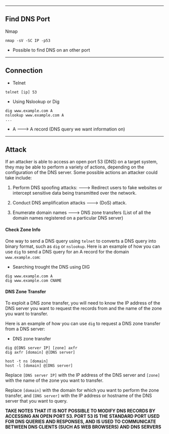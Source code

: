 --- ---

<h2>Find DNS Port</h2>

Nmap
```
nmap -sV -SC IP -p53
```

- Possible to find DNS on an other port

---

<h2>Connection</h2>

- Telnet
```Terminal
telnet [ip] 53
```

- Using Nslookup or Dig
```Terminal
dig www.example.com A
nslookup www.example.com A
...
```

- A ---> A record (DNS query we want information on)

--- 

<h2>Attack</h2>

If an attacker is able to access an open port 53 (DNS) on a target system, they may be able to perform a variety of actions, depending on the configuration of the DNS server. Some possible actions an attacker could take include:

1.  Perform DNS spoofing attacks:           ---> Redirect users to fake websites or intercept sensitive data being transmitted over the network.
    
2.  Conduct DNS amplification attacks     ---> (DoS) attack.
    
3.  Enumerate domain names                    ---> DNS zone transfers (List of all the domain names registered on a particular DNS server)

<h4>Check Zone Info</h4>

One way to send a DNS query using `telnet` to converts a DNS query into binary format, such as `dig` or `nslookup`. Here is an example of how you can use `dig` to send a DNS query for an A record for the domain `www.example.com`:

- Searching trought the DNS using DIG
```
dig www.example.com A
dig www.example.com CNAME
```

<h4>DNS Zone Transfer</h4>

To exploit a DNS zone transfer, you will need to know the IP address of the DNS server you want to request the records from and the name of the zone you want to transfer.

Here is an example of how you can use `dig` to request a DNS zone transfer from a DNS server:

- DNS zone transfer
```
dig @[DNS server IP] [zone] axfr
dig axfr [domain] @[DNS server]

host -t ns [domain]
host -l [domain] @[DNS server]
```

Replace `[DNS server IP]` with the IP address of the DNS server and `[zone]` with the name of the zone you want to transfer.

Replace `[domain]` with the domain for which you want to perform the zone transfer, and `[DNS server]` with the IP address or hostname of the DNS server that you want to query.


**TAKE NOTES THAT IT IS NOT POSSIBLE TO MODIFY DNS RECORDS BY ACCESSING AN OPEN PORT 53. PORT 53 IS THE STANDARD PORT USED FOR DNS QUERIES AND RESPONSES, AND IS USED TO COMMUNICATE BETWEEN DNS CLIENTS (SUCH AS WEB BROWSERS) AND DNS SERVERS**